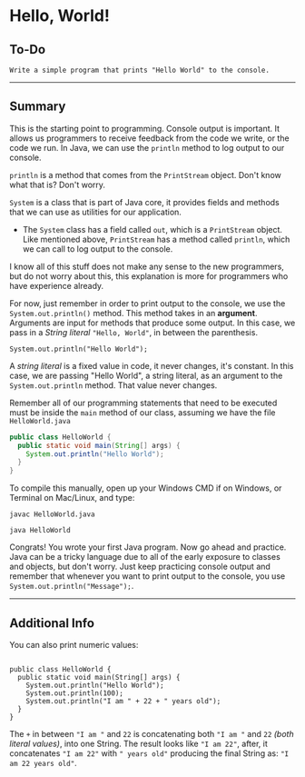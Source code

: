 # Hello, World!

To-Do
-----

    Write a simple program that prints "Hello World" to the console.

---

Summary
-

This is the starting point to programming. Console output is important. It allows us programmers to receive feedback from the code we write, or the code we run. In Java, we can use the `println` method to log output to our console.

`println` is a method that comes from the `PrintStream` object. Don't know what that is? Don't worry.

`System` is a class that is part of Java core, it provides fields and methods that we can use as utilities for our application. 
- The `System` class has a field called `out`, which is a `PrintStream` object. Like mentioned above, `PrintStream` has a method called `println`, which we can call to log output to the console.

I know all of this stuff does not make any sense to the new programmers, but do not worry about this, this explanation is more for programmers who have experience already.

For now, just remember in order to print output to the console, we use the `System.out.println()` method. This method takes in an **argument**. Arguments are input for methods that produce some output. In this case, we pass in a *String literal* `"Hello, World"`, in between the parenthesis.

```System.out.println("Hello World");```

A *string literal* is a fixed value in code, it never changes, it's constant. In this case, we are passing "Hello World", a string literal, as an argument to the `System.out.println` method. That value never changes.

Remember all of our programming statements that need to be executed must be inside the `main` method of our class, assuming we have the file `HelloWorld.java`

```Java
public class HelloWorld {
  public static void main(String[] args) {
    System.out.println("Hello World");
  }
}
```

To compile this manually, open up your Windows CMD if on Windows, or Terminal on Mac/Linux, and type:

  `javac HelloWorld.java`

  `java HelloWorld`

Congrats! You wrote your first Java program. Now go ahead and practice. Java can be a tricky language due to all of the early exposure to classes and objects, but don't worry. Just keep practicing console output and remember that whenever you want to print output to the console, you use `System.out.println("Message");`.

---

Additional Info
-

You can also print numeric values:

```

public class HelloWorld {
  public static void main(String[] args) {
    System.out.println("Hello World");
    System.out.println(100);
    System.out.println("I am " + 22 + " years old");
  }
}

```

The `+` in between `"I am "` and `22` is concatenating both `"I am "` and `22` *(both literal values)*, into one String. The result looks like `"I am 22"`, after, it concatenates `"I am 22"` with `" years old"` producing the final String as: `"I am 22 years old"`.

